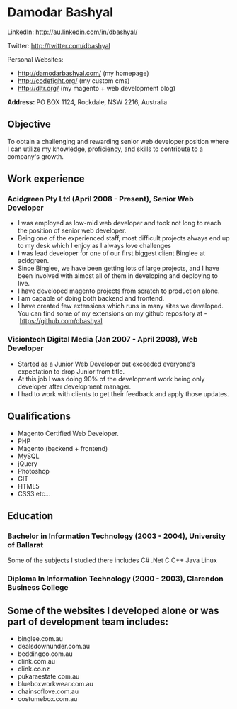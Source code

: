 Damodar Bashyal
===============

LinkedIn: <a href="http://au.linkedin.com/in/dbashyal/" rel="nofollow">http://au.linkedin.com/in/dbashyal/</a>

Twitter: <a href="http://twitter.com/dbashyal/" rel="nofollow">http://twitter.com/dbashyal</a>

Personal Websites:

 - <a href="http://damodarbashyal.com/," rel="nofollow">http://damodarbashyal.com/</a> (my homepage)
 - <a href="http://codefight.org/," rel="nofollow">http://codefight.org/</a> (my custom cms)
 - <a href="http://dltr.org/" rel="nofollow">http://dltr.org/</a> (my magento + web development blog)

**Address:** PO BOX 1124, Rockdale, NSW 2216, Australia
	

## Objective

To obtain a challenging and rewarding senior web developer position where I can utilize my knowledge, proficiency, and skills to contribute to a company's growth.

## Work experience

### Acidgreen Pty Ltd (April 2008 - Present), Senior Web Developer
- I was employed as low-mid web developer and took not long to reach the position of senior web developer.
- Being one of the experienced staff, most difficult projects always end up to my desk which I enjoy as I always love challenges
- I was lead developer for one of our first biggest client Binglee at acidgreen.
- Since Binglee, we have been getting lots of large projects, and I have been involved with almost all of them in developing and deploying to live.
- I have developed magento projects from scratch to production alone.
- I am capable of doing both backend and frontend.
- I have created few extensions which runs in many sites we developed. You can find some of my extensions on my github
	repository at - https://github.com/dbashyal

### Visiontech Digital Media (Jan 2007 - April 2008), Web Developer
- Started as a Junior Web Developer but exceeded everyone's expectation to drop Junior from title.
- At this job I was doing 90% of the development work being only developer after development manager.
- I had to work with clients to get their feedback and apply those updates.

## Qualifications
-	Magento Certified Web Developer.
-	PHP
-	Magento (backend + frontend)
-	MySQL
-	jQuery
-	Photoshop
-	GIT
-	HTML5
-	CSS3 etc...

## Education

### Bachelor in Information Technology (2003 - 2004), University of Ballarat
Some of the subjects I studied there includes C# .Net C C++ Java Linux

### Diploma In Information Technology (2000 - 2003), Clarendon Business College

## Some of the websites I developed alone or was part of development team includes:
- binglee.com.au
- dealsdownunder.com.au
- beddingco.com.au
- dlink.com.au
- dlink.co.nz
- pukaraestate.com.au
- blueboxworkwear.com.au
- chainsoflove.com.au
- costumebox.com.au





